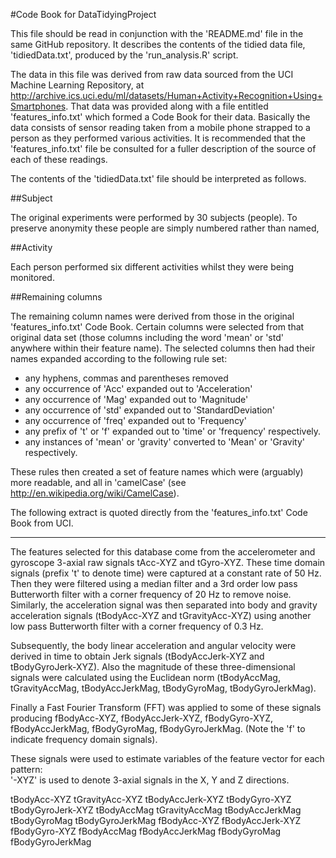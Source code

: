 #Code Book for DataTidyingProject

This file should be read in conjunction with the 'README.md' file in the same GitHub repository.
It describes the contents of the tidied data file, 'tidiedData.txt', produced by the 
'run_analysis.R' script.

The data in this file was derived from raw data sourced from the UCI Machine Learning Repository, at 
http://archive.ics.uci.edu/ml/datasets/Human+Activity+Recognition+Using+Smartphones. That data was
provided along with a file entitled 'features_info.txt' which formed a Code Book for their data. 
Basically the data consists of sensor reading taken from a mobile phone strapped to a person as they
performed various activities. It is recommended that the 'features_info.txt' file be consulted for
a fuller description of the source of each of these readings.

The contents of the 'tidiedData.txt' file should be interpreted as follows.

##Subject

The original experiments were performed by 30 subjects (people). To preserve anonymity these people 
are simply numbered rather than named,

##Activity

Each person performed six different activities whilst they were being monitored. 

##Remaining columns

The remaining column names were derived from those in the original 'features_info.txt' Code Book.
Certain columns were selected from that original data set (those columns including the word 'mean'
or 'std' anywhere within their feature name). The selected columns then had their names expanded 
according to the following rule set:

* any hyphens, commas and parentheses removed
* any occurrence of 'Acc' expanded out to 'Acceleration'
* any occurrence of 'Mag' expanded out to 'Magnitude'
* any occurrence of 'std' expanded out to 'StandardDeviation'
* any occurrence of 'freq' expanded out to 'Frequency'
* any prefix of 't' or 'f' expanded out to 'time' or 'frequency' respectively.
* any instances of 'mean' or 'gravity' converted to 'Mean' or 'Gravity' respectively.

These rules then created a set of feature names which were (arguably) more readable, and all in 
'camelCase' (see http://en.wikipedia.org/wiki/CamelCase).

The following extract is quoted directly from the 'features_info.txt' Code Book from UCI.

----

The features selected for this database come from the accelerometer and gyroscope 3-axial raw 
signals tAcc-XYZ and tGyro-XYZ. These time domain signals (prefix 't' to denote time) were captured 
at a constant rate of 50 Hz. Then they were filtered using a median filter and a 3rd order low pass 
Butterworth filter with a corner frequency of 20 Hz to remove noise. Similarly, the acceleration 
signal was then separated into body and gravity acceleration signals (tBodyAcc-XYZ and tGravityAcc-XYZ) 
using another low pass Butterworth filter with a corner frequency of 0.3 Hz. 

Subsequently, the body linear acceleration and angular velocity were derived in time to obtain Jerk 
signals (tBodyAccJerk-XYZ and tBodyGyroJerk-XYZ). Also the magnitude of these three-dimensional signals 
were calculated using the Euclidean norm (tBodyAccMag, tGravityAccMag, tBodyAccJerkMag, tBodyGyroMag, 
tBodyGyroJerkMag). 

Finally a Fast Fourier Transform (FFT) was applied to some of these signals producing fBodyAcc-XYZ, 
fBodyAccJerk-XYZ, fBodyGyro-XYZ, fBodyAccJerkMag, fBodyGyroMag, fBodyGyroJerkMag. (Note the 'f' to 
indicate frequency domain signals). 

These signals were used to estimate variables of the feature vector for each pattern:  
'-XYZ' is used to denote 3-axial signals in the X, Y and Z directions.

tBodyAcc-XYZ
tGravityAcc-XYZ
tBodyAccJerk-XYZ
tBodyGyro-XYZ
tBodyGyroJerk-XYZ
tBodyAccMag
tGravityAccMag
tBodyAccJerkMag
tBodyGyroMag
tBodyGyroJerkMag
fBodyAcc-XYZ
fBodyAccJerk-XYZ
fBodyGyro-XYZ
fBodyAccMag
fBodyAccJerkMag
fBodyGyroMag
fBodyGyroJerkMag